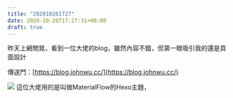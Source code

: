 ```yaml
---
title: "202010261727"
date: 2020-10-26T17:27:31+08:00
draft: true
---
```

昨天上網閒晃，看到一位大佬的blog，雖然內容不錯，但第一眼吸引我的還是頁面設計
  
傳送門：[https://blog.johnwu.cc/](https://blog.johnwu.cc/)

<!--more-->
![](1.png)
這位大佬用的是叫做MaterialFlow的Hexo主題，